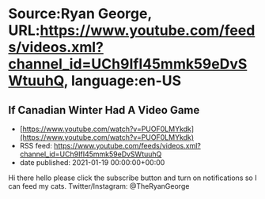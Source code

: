 # Source:Ryan George, URL:https://www.youtube.com/feeds/videos.xml?channel_id=UCh9IfI45mmk59eDvSWtuuhQ, language:en-US

## If Canadian Winter Had A Video Game
 - [https://www.youtube.com/watch?v=PUOF0LMYkdk](https://www.youtube.com/watch?v=PUOF0LMYkdk)
 - RSS feed: https://www.youtube.com/feeds/videos.xml?channel_id=UCh9IfI45mmk59eDvSWtuuhQ
 - date published: 2021-01-19 00:00:00+00:00

Hi there hello please click the subscribe button and turn on notifications so I can feed my cats.
Twitter/Instagram: @TheRyanGeorge

